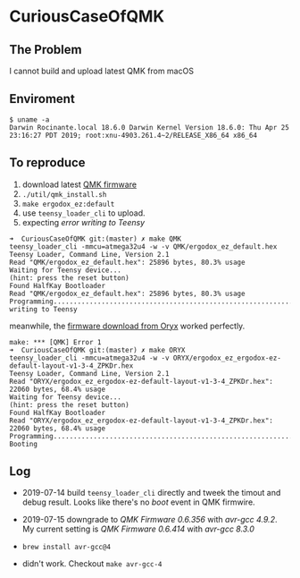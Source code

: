 # CuriousCaseOfQMK

## The Problem
I cannot build and upload latest QMK from macOS

## Enviroment

```shell
$ uname -a
Darwin Rocinante.local 18.6.0 Darwin Kernel Version 18.6.0: Thu Apr 25 23:16:27 PDT 2019; root:xnu-4903.261.4~2/RELEASE_X86_64 x86_64
```

## To reproduce

1. download latest [QMK firmware](https://github.com/qmk/qmk_firmware)
2. `./util/qmk_install.sh`
3. `make ergodox_ez:default`
4. use `teensy_loader_cli` to upload.
5. expecting *error writing to Teensy*

```shell
➜  CuriousCaseOfQMK git:(master) ✗ make QMK
teensy_loader_cli -mmcu=atmega32u4 -w -v QMK/ergodox_ez_default.hex
Teensy Loader, Command Line, Version 2.1
Read "QMK/ergodox_ez_default.hex": 25896 bytes, 80.3% usage
Waiting for Teensy device...
(hint: press the reset button)
Found HalfKay Bootloader
Read "QMK/ergodox_ez_default.hex": 25896 bytes, 80.3% usage
Programming..........................................................................................................................................................................error writing to Teensy
```

meanwhile, the [firmware download from Oryx](https://configure.ergodox-ez.com/ergodox-ez/layouts/default/latest/0) worked perfectly.

```shell
make: *** [QMK] Error 1
➜  CuriousCaseOfQMK git:(master) ✗ make ORYX
teensy_loader_cli -mmcu=atmega32u4 -w -v ORYX/ergodox_ez_ergodox-ez-default-layout-v1-3-4_ZPKDr.hex
Teensy Loader, Command Line, Version 2.1
Read "ORYX/ergodox_ez_ergodox-ez-default-layout-v1-3-4_ZPKDr.hex": 22060 bytes, 68.4% usage
Waiting for Teensy device...
(hint: press the reset button)
Found HalfKay Bootloader
Read "ORYX/ergodox_ez_ergodox-ez-default-layout-v1-3-4_ZPKDr.hex": 22060 bytes, 68.4% usage
Programming.............................................................................................................................................................................
Booting

```

## Log

* 2019-07-14 build `teensy_loader_cli` directly and tweek the timout and debug result. Looks like there's no *boot* event in QMK firmwire.

* 2019-07-15 downgrade to *QMK Firmware 0.6.356* with *avr-gcc 4.9.2*. My current setting is *QMK Firmware 0.6.414* with *avr-gcc 8.3.0*

* `brew install avr-gcc@4`

* didn't work. Checkout `make avr-gcc-4`
